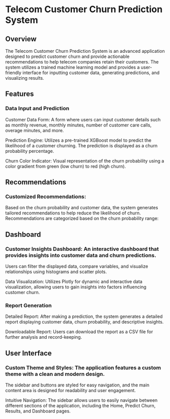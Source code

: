 # Telecom Customer Churn Prediction System
## Overview
The Telecom Customer Churn Prediction System is an advanced application designed to predict customer churn and provide actionable recommendations to help telecom companies retain their customers. The system utilizes a trained machine learning model and provides a user-friendly interface for inputting customer data, generating predictions, and visualizing results.

## Features
### Data Input and Prediction
Customer Data Form: A form where users can input customer details such as monthly revenue, monthly minutes, number of customer care calls, overage minutes, and more.

Prediction Engine: Utilizes a pre-trained XGBoost model to predict the likelihood of a customer churning. The prediction is displayed as a churn probability percentage.

Churn Color Indicator: Visual representation of the churn probability using a color gradient from green (low churn) to red (high churn).

## Recommendations
### Customized Recommendations:
Based on the churn probability and customer data, the system generates tailored recommendations to help reduce the likelihood of churn. Recommendations are categorized based on the churn probability range:

## Dashboard
### Customer Insights Dashboard: An interactive dashboard that provides insights into customer data and churn predictions.
Users can filter the displayed data, compare variables, and visualize relationships using histograms and scatter plots.

Data Visualization: Utilizes Plotly for dynamic and interactive data visualization, allowing users to gain insights into factors influencing customer churn.

### Report Generation
Detailed Report: After making a prediction, the system generates a detailed report displaying customer data, churn probability, and descriptive insights.

Downloadable Report: Users can download the report as a CSV file for further analysis and record-keeping.

## User Interface
### Custom Theme and Styles: The application features a custom theme with a clean and modern design. 
The sidebar and buttons are styled for easy navigation, and the main content area is designed for readability and user engagement.

Intuitive Navigation: The sidebar allows users to easily navigate between different sections of the application, including the Home, Predict Churn, Results, and Dashboard pages.
